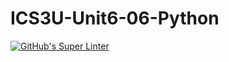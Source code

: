 # ICS3U-Unit6-06-Python

[![GitHub's Super Linter](https://github.com/huihangisaac-ho/ICS3U-Unit6-06-Python/workflows/GitHub's%20Super%20Linter/badge.svg)](https://github.com/huihangisaac-ho/ICS3U-Unit6-06-Python/actions)
